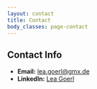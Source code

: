 ```yaml
---
layout: contact
title: Contact
body_classes: page-contact
---
```


## Contact Info

- **Email:** <a href="mailto:lea.goerl@gmx.de">lea.goerl@gmx.de</a>
- **LinkedIn:** <a href="https://www.linkedin.com/in/lea-görl-809211167">Lea Goerl</a>
